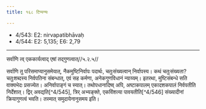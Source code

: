 ```yaml
---
title: १६८ टिप्पन्यः

---
```

- 4/543: E2: nirvapatibhāvaḥ
- 4/544: E2: 5,135; E6: 2,79

____________________________________________


सर्वाणि त्व् एककार्यत्वाद् एषां तद्गुणत्वात्//५.२.५//

सर्वाणि तु परिसमाप्यानुसमेयात्, नैकमुष्टिनिर्वापः पदार्थः, चतुःसंख्यत्वान् निर्वापस्य। कथं चतुःसंख्यता? चतुःशब्दस्य निर्वपतिना संबन्धात्, एवं सह कर्मणा, अनेकगुणविधानं न्याय्यम्। इतरथा, मुष्टिसंबन्धे सति वाक्यभेदः प्रसज्येत। अनिर्वापाङ्गं च स्यात्। तथोपधानादिष्व् अपि, अष्टाकपालम् एकादशकपालं निर्वपतीति निर्देशात्। द्विर् अवद्यति[^4/545], त्रिर् अभ्यङ्क्ते, एकविंशत्या पावयतीति[^4/546] संख्यादीनां क्रियागुणत्वं भवति। तस्मात् समुदायेनानुसमय इति।

